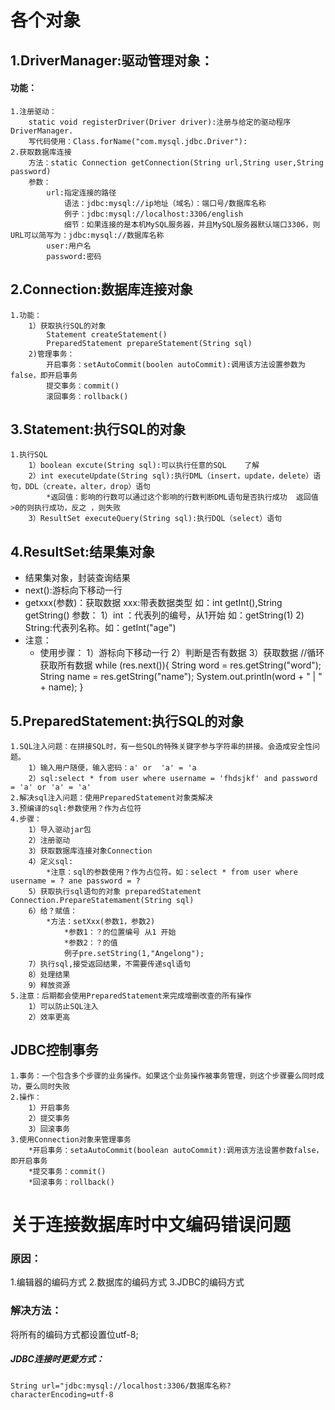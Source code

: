 # 各个对象
## 1.DriverManager:驱动管理对象：
#### 功能：
	1.注册驱动：
		static void registerDriver(Driver driver):注册与给定的驱动程序 DriverManager.
		写代码使用：Class.forName("com.mysql.jdbc.Driver"):
	2.获取数据库连接
		方法：static Connection getConnection(String url,String user,String password)
		参数：
			url:指定连接的路径
				语法：jdbc:mysql://ip地址（域名）：端口号/数据库名称
				例子：jdbc:mysql://localhost:3306/english
				细节：如果连接的是本机MySQL服务器，并且MySQL服务器默认端口3306，则URL可以简写为：jdbc:mysql://数据库名称
			user:用户名
			password:密码
## 2.Connection:数据库连接对象
	1.功能：
		1）获取执行SQL的对象
			Statement createStatement()
			PreparedStatement prepareStatement(String sql)
		2)管理事务：
			开启事务：setAutoCommit(boolen autoCommit):调用该方法设置参数为false，即开启事务
			提交事务：commit()
			滚回事务：rollback()
## 3.Statement:执行SQL的对象
	1.执行SQL
		1）boolean excute(String sql):可以执行任意的SQL    了解
		2）int executeUpdate(String sql):执行DML（insert，update，delete）语句，DDL（create，alter，drop）语句
			*返回值：影响的行数可以通过这个影响的行数判断DML语句是否执行成功  返回值>0的则执行成功，反之 ，则失败
		3）ResultSet executeQuery(String sql):执行DQL（select）语句
## 4.ResultSet:结果集对象
* 结果集对象，封装查询结果
* next():游标向下移动一行
* getxxx(参数)：获取数据
		xxx:带表数据类型    如：int getInt(),String getString()
		参数：
			1）int ：代表列的编号，从1开始   如：getString(1)
			2) String:代表列名称。如：getInt("age")
* 注意：
	* 使用步骤：
			1）游标向下移动一行
			2）判断是否有数据
			3）获取数据
			 //循环获取所有数据
            while (res.next()){
                String word = res.getString("word");
                String name = res.getString("name");
                System.out.println(word + " | " + name);
            }
## 5.PreparedStatement:执行SQL的对象
	1.SQL注入问题：在拼接SQL时，有一些SQL的特殊关键字参与字符串的拼接。会造成安全性问题。
		1）输入用户随便，输入密码：a' or  'a' = 'a
		2）sql:select * from user where username = 'fhdsjkf' and password = 'a' or 'a' = 'a'
	2.解决sql注入问题：使用PreparedStatement对象类解决
	3.预编译的sql:参数使用？作为占位符
	4.步骤：
		1）导入驱动jar包  
		2）注册驱动
		3）获取数据库连接对象Connection
		4）定义sql:
			*注意：sql的参数使用？作为占位符。如：select * from user where username = ? ane password = ?
		5）获取执行sql语句的对象 preparedStatement Connection.PrepareStatemament(String sql)
		6）给？赋值：
			*方法：setXxx(参数1，参数2)
				*参数1：？的位置编号 从1 开始
				*参数2：？的值
				例子pre.setString(1,"Angelong");
		7）执行sql,接受返回结果，不需要传递sql语句
		8）处理结果
		9）释放资源
	5.注意：后期都会使用PreparedStatement来完成增删改查的所有操作
		1）可以防止SQL注入
		2）效率更高
## JDBC控制事务
	1.事务：一个包含多个步骤的业务操作。如果这个业务操作被事务管理，则这个步骤要么同时成功，要么同时失败
	2.操作：
		1）开启事务
		2）提交事务
		3）回滚事务
	3.使用Connection对象来管理事务
		*开启事务：setaAutoCommit(boolean autoCommit):调用该方法设置参数false，即开启事务
		*提交事务：commit()
		*回滚事务：rollback()


# 关于连接数据库时中文编码错误问题
### 原因：
1.编辑器的编码方式
2.数据库的编码方式
3.JDBC的编码方式
### 解决方法：
将所有的编码方式都设置位utf-8;
##### JDBC连接时更爱方式：
	String url="jdbc:mysql://localhost:3306/数据库名称?characterEncoding=utf-8